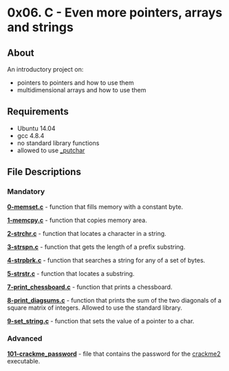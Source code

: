 # 0x06. C - Even more pointers, arrays and strings
## About
An introductory project on:
- pointers to pointers and how to use them
- multidimensional arrays and how to use them
## Requirements
- Ubuntu 14.04
- gcc 4.8.4
- no standard library functions
- allowed to use [_putchar](https://github.com/holbertonschool/_putchar.c/blob/master/_putchar.c)
## File Descriptions
### Mandatory
**[0-memset.c](0-memset.c)** - function that fills memory with a constant byte.

**[1-memcpy.c](1-memcpy.c)** - function that copies memory area.

**[2-strchr.c]()** - function that locates a character in a string.

**[3-strspn.c](3-strspn.c)** - function that gets the length of a prefix substring.

**[4-strpbrk.c](4-strpbrk.c)** - function that searches a string for any of a set of bytes.

**[5-strstr.c](5-strstr.c)** - function that locates a substring.

**[7-print_chessboard.c](7-print_chessboard.c)** - function that prints a chessboard.

**[8-print_diagsums.c](8-print_diagsums.c)** - function that prints the sum of the two diagonals of a square matrix of integers. Allowed to use the standard library.

**[9-set_string.c](9-set_string.c)** - function that sets the value of a pointer to a char.

### Advanced
**[101-crackme_password](101-crackme_password)** - file that contains the password for the [crackme2](https://github.com/holbertonschool/0x06.c) executable.

